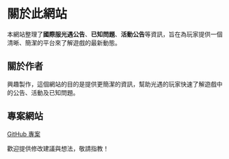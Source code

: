 # 關於此網站

本網站整理了**國際服光遇公告**、**已知問題**、**活動公告**等資訊，旨在為玩家提供一個清晰、簡潔的平台來了解遊戲的最新動態。

## 關於作者

興趣製作，這個網站的目的是提供更簡潔的資訊，幫助光遇的玩家快速了解遊戲中的公告、活動及已知問題。

## 專案網站

[GitHub 專案](https://github.com/huaji55/sky/)

歡迎提供修改建議與想法，敬請指教！
